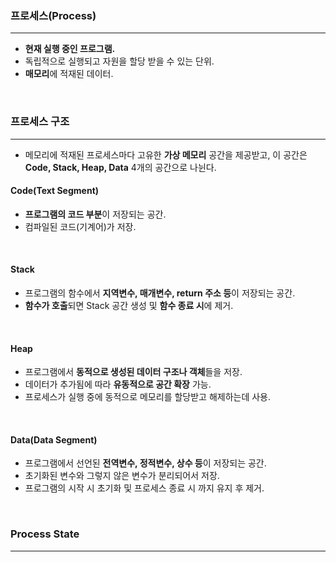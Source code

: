 ### 프로세스(Process)
---
- **현재 실행 중인 프로그램.**
- 독립적으로 실행되고 자원을 할당 받을 수 있는 단위.
- **매모리**에 적재된 데이터.
<br>

### 프로세스 구조
---
- 메모리에 적재된 프로세스마다 고유한 **가상 메모리** 공간을 제공받고, 이 공간은 **Code, Stack, Heap, Data** 4개의 공간으로 나뉜다.

#### Code(Text Segment)
- **프로그램의 코드 부분**이 저장되는 공간.
- 컴파일된 코드(기계어)가 저장.
<br>

#### Stack
- 프로그램의 함수에서 **지역변수, 매개변수, return 주소 등**이 저장되는 공간.
- **함수가 호출**되면 Stack 공간 생성 및 **함수 종료 시**에 제거.
<br>

#### Heap
- 프로그램에서 **동적으로 생성된 데이터 구조나 객체**들을 저장.
- 데이터가 추가됨에 따라 **유동적으로 공간 확장** 가능.
- 프로세스가 실행 중에 동적으로 메모리를 할당받고 해제하는데 사용.
<br>

#### Data(Data Segment)
- 프로그램에서 선언된 **전역변수, 정적변수, 상수 등**이 저장되는 공간.
- 초기화된 변수와 그렇지 않은 변수가 분리되어서 저장.
- 프로그램의 시작 시 초기화 및 프로세스 종료 시 까지 유지 후 제거.
<br>


### Process State
---
<br>

